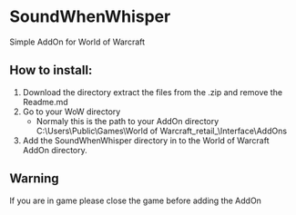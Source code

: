 # SoundWhenWhisper
Simple AddOn for World of Warcraft

## How to install:

 1. Download the directory extract the files from the .zip and remove the Readme.md
 2. Go to your WoW directory
    - Normaly this is the path to your AddOn directory C:\Users\Public\Games\World of Warcraft\_retail_\Interface\AddOns
 3. Add the SoundWhenWhisper directory in to the World of Warcraft AddOn directory.

## Warning

If you are in game please close the game before adding the AddOn
    

